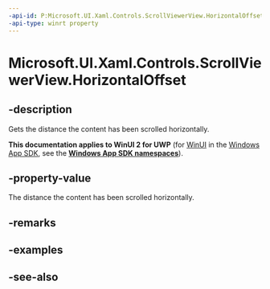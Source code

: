 ```yaml
---
-api-id: P:Microsoft.UI.Xaml.Controls.ScrollViewerView.HorizontalOffset
-api-type: winrt property
---
```


<!-- Property syntax
public double HorizontalOffset { get; }
-->

# Microsoft.UI.Xaml.Controls.ScrollViewerView.HorizontalOffset

## -description
Gets the distance the content has been scrolled horizontally.

**This documentation applies to WinUI 2 for UWP** (for [WinUI](/windows/apps/winui/winui3/) in the [Windows App SDK](/windows/apps/windows-app-sdk/), see the **[Windows App SDK namespaces](/windows/windows-app-sdk/api/winrt/)**).

## -property-value
The distance the content has been scrolled horizontally.

## -remarks

## -examples

## -see-also
